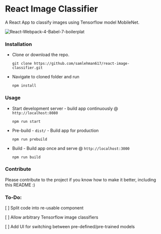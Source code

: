 
# React Image Classifier
A React App to classify images using Tensorflow model MobileNet.

![React-Webpack-4-Babel-7-boilerplat](https://raw.githubusercontent.com/samlehman617/react-image-classifier/master/demo.gif)

### Installation
 - Clone or download the repo.
 
   ```git clone https://github.com/samlehman617/react-image-classifier.git ```
 -  Navigate to cloned folder and run 
 
    `npm install`
### Usage
 - Start development server - build app continuously @ `http://localhost:8080`
 
   `npm run start`
 - Pre-build  - `dist/` - Build app for production
 
   `npm run prebuild`

- Build - Build app once and serve @ `http://localhost:3000`

  `npm run build`

### Contribute

Please contribute to the project if you know how to make it better, including this README :)

### To-Do:

[  ] Split code into re-usable component

[  ] Allow arbitrary Tensorflow image classifiers

[  ] Add UI for switching between pre-defined/pre-trained models
